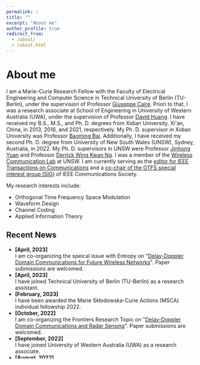 ```yaml
---
permalink: /
title: ""
excerpt: "About me"
author_profile: true
redirect_from: 
  - /about/
  - /about.html
---
```

# <i class="fa fa-cog fa-fw"></i> About me #

I am a Marie-Curie Research Fellow with the Faculty of Electrical Engineering and Computer Science in Technical University of Berlin (TU-Berlin), under the supervision of Professor [Giuseppe Caire](https://www.tu.berlin/commit). Priori to that, I was a research associate at School of Engineering in University of Western Australia (UWA), under the supervision of Professor [David Huang](https://research-repository.uwa.edu.au/en/persons/david-huang). I have received my B.S., M.S., and Ph. D. degrees from Xidian University, Xi'an, China, in 2013, 2016, and 2021, respectively. My Ph. D. supervisor in Xidian University was Professor [Baoming Bai](https://web.xidian.edu.cn/bmbai/index.html). Additionally, I have received my second Ph. D. degree from University of New South Wales (UNSW), Sydney, Australia, in 2022. My Ph. D. supervisors in UNSW were Professor [Jinhong Yuan](https://www.unsw.edu.au/staff/jinhong-yuan) and Professor [Derrick Wing Kwan Ng](http://www2.ee.unsw.edu.au/~derrick/). I was a member of the [Wireless Communication Lab](http://www2.ee.unsw.edu.au/wcl/index.html) at UNSW. I am currently serving as the [editor for IEEE Transactions on Communications](https://www.comsoc.org/publications/journals/ieee-tcom/ieee-transactions-communications-editorial-board) and a [co-chair of the OTFS special interest group (SIG)](https://sites.google.com/view/otfs-sig/sig-members?authuser=0) of IEEE Communications Society.

My research interests include:

* Orthogonal Time Frequency Space Modulation
* Waveform Design
* Channel Coding
* Applied Information Theory


## <i class="fa fa-fw fa-rss "></i> Recent News ##

<ul style="width: auto; height: 300px; overflow: auto">
  <li> <b>[April, 2023]</b> </li> I am co-organizing the speical issue with Entropy on "<a href="https://www.mdpi.com/journal/entropy/special_issues/51K2RU21G0">Delay-Doppler Domain Communications for Future Wireless Networks</a>". Paper submissions are welcomed.
  
  <li> <b>[April, 2023]</b> </li> I have joined Technical University of Berlin (TU-Berlin) as a research assistant.  
  
  <li> <b>[February, 2023]</b> </li> I have been awarded the Marie Skłodowska-Curie Actions (MSCA) individual fellowship 2022.  
  
  <li> <b>[October, 2022]</b> </li> I am co-organizing the Frontiers Research Topic on "<a href="https://www.frontiersin.org/research-topics/47411/delay-doppler-domain-communications-and-radar-sensing">Delay-Doppler Domain Communications and Radar Sensing</a>". Paper submissions are welcomed.
  
  
  <li> <b>[September, 2022]</b> </li> I have joined University of Western Australia (UWA) as a research associate.
  
  <li> <b>[August, 2022]</b> </li> I have received my Ph.D. degree from University of New South Wales (UNSW). My Ph. D. dissertation can be downloaded <a href="https://github.com/Shuangyang-Li/Shuangyang-Li.github.io/raw/master/_publications/Shuangyang's%20thesis%20on%20OTFS.pdf"> here</a>.
  
  <li> <b>[July, 2022]</b> </li> Our paper on <a href="https://ieeexplore.ieee.org/document/9724198"> ''A Novel ISAC Transmission Framework Based on Spatially-Spread Orthogonal Time Frequency Space Modulation''</a> has been selected as the feature article in <a href="https://www.comsoc.org/publications/blogs/selected-ideas-communications/exploring-potential-orthogonal-time-frequency-space-otfs-integrated-sensing-and-communication"> IEEE JSAC Blog, July, 2022.</a>
  
  
  <li> <b>[June, 2021]</b> </li> I have received my Ph.D. degree from Xidian University. My Ph. D. dissertation can be downloaded <a href="https://github.com/Shuangyang-Li/Shuangyang-Li.github.io/raw/master/_publications/Shuangyang's%20thesis%20on%20FTN_signaling.pdf"> here</a>.
  
  
</ul>


<script type="text/javascript" id="clustrmaps" src="//clustrmaps.com/map_v2.js?d=6mvpb1Ly4MhQdRl6uSzi4pd20OMLKp9iFJrs_8CdZUc&cl=ffffff&w=a"></script>
